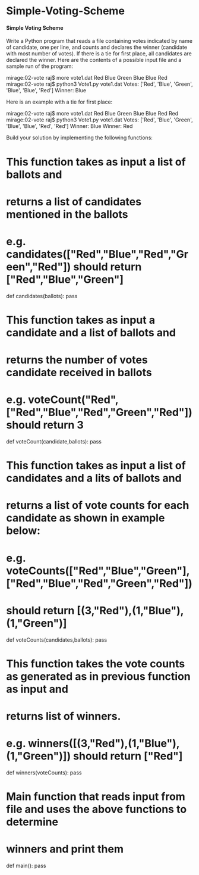 # Simple-Voting-Scheme
#### Simple Voting Scheme

Write a Python program that reads a file containing votes indicated by name of candidate, one per line, and counts and declares the winner (candidate with most number of votes). If there is a tie for first place, all candidates are declared the winner. Here are the contents of a possible input file and a sample run of the program:

mirage:02-vote raj$ more vote1.dat 
Red
Blue
Green
Blue
Blue
Red
mirage:02-vote raj$ python3 Vote1.py vote1.dat 
Votes:  ['Red', 'Blue', 'Green', 'Blue', 'Blue', 'Red']
Winner:  Blue

Here is an example with a tie for first place:

mirage:02-vote raj$ more vote1.dat 
Red
Blue
Green
Blue
Blue
Red
Red
mirage:02-vote raj$ python3 Vote1.py vote1.dat 
Votes:  ['Red', 'Blue', 'Green', 'Blue', 'Blue', 'Red', 'Red']
Winner:  Blue
Winner:  Red

Build your solution by implementing the following functions:
# This function takes as input a list of ballots and 
# returns a list of candidates mentioned in the ballots
# e.g. candidates(["Red","Blue","Red","Green","Red"]) should return ["Red","Blue","Green"]
def candidates(ballots):
  pass

# This function takes as input a candidate and a list of ballots and
# returns the number of votes candidate received in ballots
# e.g. voteCount("Red",["Red","Blue","Red","Green","Red"]) should return 3
def voteCount(candidate,ballots):
  pass

# This function takes as input a list of candidates and a lits of ballots and
# returns a list of vote counts for each candidate as shown in example below:
# e.g. voteCounts(["Red","Blue","Green"],["Red","Blue","Red","Green","Red"]) 
# should return [(3,"Red"),(1,"Blue"),(1,"Green")]
def voteCounts(candidates,ballots):
  pass

# This function takes the vote counts as generated as in previous function as input and
# returns list of winners.
# e.g. winners([(3,"Red"),(1,"Blue"),(1,"Green")]) should return ["Red"]
def winners(voteCounts):
  pass

# Main function that reads input from file and uses the above functions to determine
# winners and print them
def main():
  pass
